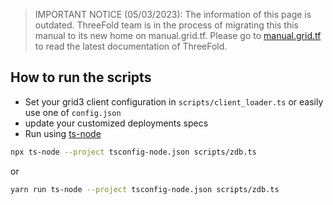 > IMPORTANT NOTICE (05/03/2023): 
The information of this page is outdated. ThreeFold team is in the process of migrating this this manual to its new home on manual.grid.tf. Please go to [manual.grid.tf](https://manual.grid.tf/) to read the latest documentation of ThreeFold.

## How to run the scripts

- Set your grid3 client configuration in `scripts/client_loader.ts` or easily use one of `config.json`
- update your customized deployments specs
- Run using [ts-node](https://www.npmjs.com/ts-node)

```bash
npx ts-node --project tsconfig-node.json scripts/zdb.ts
```

or

```bash
yarn run ts-node --project tsconfig-node.json scripts/zdb.ts
```

